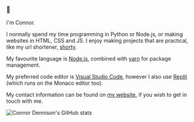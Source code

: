 ### 👋

I'm Connor.

I normally spend my time programming in Python or Node.js, or making websites in HTML, CSS and JS.
I enjoy making projects that are practical, like my url shortener, [shorty](https://shrty.gq).

My favourite language is [Node.js](https://nodejs.org/), combined with [yarn](https://yarnpkg.com/) for package management.

My preferred code editor is [Visual Studio Code](https://code.visualstudio.com/), however I also use [Replit](https://replit.com) (which runs on the Monaco editor too).

My contact information can be found on [my website](https://cnnd.co.uk), if you wish to get in touch with me.

![Connor Dennison's GitHub stats](https://github-readme-stats.vercel.app/api?username=connordennison&show_icons=true&theme=synthwave)
